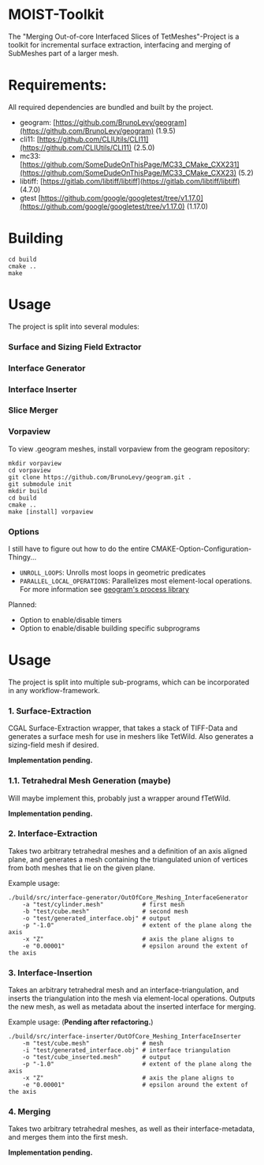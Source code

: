 # MOIST-Toolkit
The "Merging Out-of-core Interfaced Slices of TetMeshes"-Project is a toolkit for incremental surface extraction, interfacing and merging of SubMeshes part of a larger mesh.

# Requirements:
All required dependencies are bundled and built by the project.

- geogram: [https://github.com/BrunoLevy/geogram](https://github.com/BrunoLevy/geogram) (1.9.5)
- cli11: [https://github.com/CLIUtils/CLI11](https://github.com/CLIUtils/CLI11) (2.5.0)
- mc33: [https://github.com/SomeDudeOnThisPage/MC33_CMake_CXX231](https://github.com/SomeDudeOnThisPage/MC33_CMake_CXX23) (5.2)
- libtiff: [https://gitlab.com/libtiff/libtiff](https://gitlab.com/libtiff/libtiff) (4.7.0)
- gtest [https://github.com/google/googletest/tree/v1.17.0](https://github.com/google/googletest/tree/v1.17.0) (1.17.0)

# Building
```
cd build
cmake ..
make
```

# Usage
The project is split into several modules:

### Surface and Sizing Field Extractor

### Interface Generator

### Interface Inserter

### Slice Merger


### Vorpaview
To view .geogram meshes, install vorpaview from the geogram repository:
```
mkdir vorpaview
cd vorpaview
git clone https://github.com/BrunoLevy/geogram.git .
git submodule init
mkdir build
cd build
cmake ..
make [install] vorpaview
```

### Options
I still have to figure out how to do the entire CMAKE-Option-Configuration-Thingy...
- ```UNROLL_LOOPS```: Unrolls most loops in geometric predicates
- ```PARALLEL_LOCAL_OPERATIONS```: Parallelizes most element-local operations. For more information see [geogram's process library](https://github.com/BrunoLevy/geogram/blob/main/src/lib/geogram/basic/process.h)

Planned:
- Option to enable/disable timers
- Option to enable/disable building specific subprograms

# Usage
The project is split into multiple sub-programs, which can be incorporated in any workflow-framework.

### 1. Surface-Extraction
CGAL Surface-Extraction wrapper, that takes a stack of TIFF-Data and generates a surface mesh for use in meshers like TetWild. Also generates a sizing-field mesh if desired.

<b>Implementation pending.</b>

### 1.1. Tetrahedral Mesh Generation (maybe)
Will maybe implement this, probably just a wrapper around fTetWild.

<b>Implementation pending.</b>

### 2. Interface-Extraction
Takes two arbitrary tetrahedral meshes and a definition of an axis aligned plane, and generates a mesh containing the triangulated
union of vertices from both meshes that lie on the given plane.

Example usage:
```
./build/src/interface-generator/OutOfCore_Meshing_InterfaceGenerator
    -a "test/cylinder.mesh"           # first mesh
    -b "test/cube.mesh"               # second mesh
    -o "test/generated_interface.obj" # output
    -p "-1.0"                         # extent of the plane along the axis
    -x "Z"                            # axis the plane aligns to
    -e "0.00001"                      # epsilon around the extent of the axis
```
### 3. Interface-Insertion
Takes an arbitrary tetrahedral mesh and an interface-triangulation, and inserts the triangulation into the mesh via element-local operations. Outputs the new mesh, as well as metadata about the inserted interface for merging.

Example usage: (<b>Pending after refactoring.</b>)
```
./build/src/interface-inserter/OutOfCore_Meshing_InterfaceInserter
    -m "test/cube.mesh"               # mesh
    -i "test/generated_interface.obj" # interface triangulation
    -o "test/cube_inserted.mesh"      # output
    -p "-1.0"                         # extent of the plane along the axis
    -x "Z"                            # axis the plane aligns to
    -e "0.00001"                      # epsilon around the extent of the axis
```


### 4. Merging
Takes two arbitrary tetrahedral meshes, as well as their interface-metadata, and merges them into the first mesh.

<b>Implementation pending.</b>
